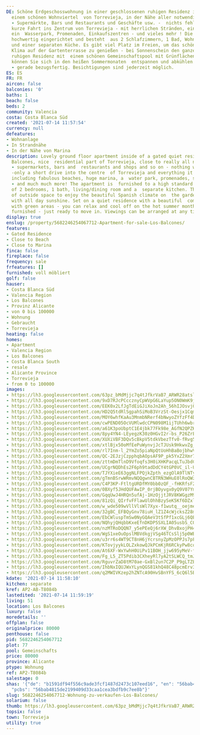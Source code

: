 ```yaml
---
DE: Schöne Erdgeschosswohnung in einer geschlossenen ruhigen Residenz in Los Balcones,
  einem schönen Wohnviertel  von Torrevieja, in der Nähe aller notwendigen Einrichtungen
  - Supermärkte, Bars und Restaurants und Geschäfte usw. -  nichts fehlt - nur eine
  kurze Fahrt ins Zentrum von Torrevieja - mit herrlichen Stränden, ein grosser Jachthafen,
  ein  Wasserpark, Promenaden, Einkaufszentren - und vieles mehr ! Die Wohnung ist
  hochwertig eingerichtet und besteht  aus 2 Schlafzimmern, 1 Bad, Wohn-/Esszimmer
  und einer separaten Küche. Es gibt viel Platz im Freien, um das schöne  spanische
  Klima auf der Gartenterrasse zu genießen - bei Sonnenschein den ganzen Tag. In einer
  ruhigen Residenz mit  einem schönen Gemeinschaftspool mit Grünflächen gelegen -
  können Sie sich in den heißen Sommermonaten  entspannen und abkühlen. Komplett möbliert
  - gerade bezugsfertig. Besichtigungen sind jederzeit möglich.
ES: ES
FR: FR
aircon: false
balconies: '0'
baths: 1
beach: false
beds: 2
community: Valencia
costa: Costa Blanca Süd
created: '2021-07-14 11:57:54'
currency: null
defeatures:
- Wohnanlage
- In Strandnähe
- In der Nähe von Marina
description: Lovely ground floor apartment inside of a gated quiet residence in Los
  Balcones, nice  residential part of Torrevieja, close to really all needed amenities
  - supermarkets, bars and  restaurants and shops and so on - nothing will be missed
  -only a short drive into the centre  of Torrevieja and everything it has to offer
  including fabulous beaches, huge marina, a  water park, promenades, shopping malls
  - and much much more! The apartment is  furnished to a high standard and consists
  of 2 bedrooms, 1 bath, living/dining room and a  separate kitchen. There is plenty
  of outside space to enjoy the beautiful Spanish climate on  the garden terrace -
  with all day sunshine. Set on a quiet residence with a beautiful  communal pool
  with green areas - you can relax and cool off on the hot summer months.  Comes fully
  furnished - just ready to move in. Viewings can be arranged at any time.
display: true
enslug: /property/5682246254067712-Apartment-for-sale-Los-Balcones/
features:
- Gated Residence
- Close to Beach
- Close to Marina
finca: false
fireplace: false
frequency: sale
frfeatures: []
furnished: voll möbliert
golf: false
hauser:
- Costa Blanca Süd
- Valencia Region
- Los Balcones
- Provinz Alicante
- von 0 bis 100000
- Wohnung
- Gebraucht
- Torrevieja
heating: false
homes:
- Apartment
- Valencia Region
- Los Balcones
- Costa Blanca South
- resale
- Alicante Province
- Torrevieja
- from 0 to 100000
images:
- https://lh3.googleusercontent.com/63pz_bMdMjjc7q4tJfkrVaB7_ARWR28atslxTQjVUz_Kg7BQnP3tog4gDkmH707f0HqBzR60zj_2IadCWc60EIHB9y5jDaZMHg=w640-rj-e30-l100
- https://lh3.googleusercontent.com/9xD7RJcPCccznyCpWVpG6LaYup5ON0WmK9j9RfkCOhPJC9bQtKeCzb108Fl0fb-UloRmFdLbe1E6u5KemJcK8o968jEW2GnG=w640-rj-e30-l100
- https://lh3.googleusercontent.com/EEK0x2LfJgTdEiGJiXoJn2Ah_56hIJOsvjGhu9o8WxpeOszes0cdrZdSs1bWqRW-g03orIeMmMX73Ir5AK2Y4NxPrEWMnvM=w640-rj-e30-l100
- https://lh3.googleusercontent.com/HD2Q5tdRlSgpahSiMoB3VrzSt-Oesjx1CqmxgmbRDKQ0hlxVMSTM39F6c88wg9_uk75g4gEZvllgr-G4VM342YP67ZuO7U4cYw=w640-rj-e30-l100
- https://lh3.googleusercontent.com/MOY6whfKaAu3MnmbNRerf4bNwyoZYfzFf4DJOymf5VBSUPltRCxXxoIRwujuOIS7NI-cPj0-JLSVEBAqwqm4iejhQ8nbenkfPQ=w640-rj-e30-l100
- https://lh3.googleusercontent.com/cwPEND05OcVUMlwdcCPN098M1ijTUhh6wbrgkZh4HIwuz5efS_5VPB7EXW--mS40AYBjlETgu-jE42hBeBjkp_QQbnXjCHScMQ=w640-rj-e30-l100
- https://lh3.googleusercontent.com/a61K3poUbptC1E4jbk77Fk98e_AGfN2QPZKLuwc3SmjV17n4jIXr2RZgHwzZzEexdquRWfpRUT8UXMxGS30wSZIw_7CZ0vj0ug=w640-rj-e30-l100
- https://lh3.googleusercontent.com/8py4YN4-LEyegzK30z0HGvI2r-bs_P26ZrEsYKFv8gheo1xt6kvzdAAzGa27SMxr-d5_hhXOddx5c_tEWLdFdAWhzTBiSFfQzQ=w640-rj-e30-l100
- https://lh3.googleusercontent.com/XUXiVBF3DQv5cBkpV5tdkVbezTfv0-fRvg57He5vs2FX9yT3It1yMccsaaJ61h_9MZUl8ZY2nYXREhiW-ZPqllYdg-jLSZcNtsw=w640-rj-e30-l100
- https://lh3.googleusercontent.com/xtlBjx50oMfEePuWynvjJcTJUsk9HkwvZg_YzpxVVsMVh4jpHZHa5_mn1SnRUQdrrv2aSQ1Su9A76Ti2-xjGWa3FK1OYkAMokD4=w640-rj-e30-l100
- https://lh3.googleusercontent.com/rl7Inm-l_2YmZo5piaNpQtUoHhBaBojbhwVDae97BXXXa5KLC5irvIKGk6a5ThGUgDCFJhpfNNHYhUtbqLkM3ffGR4ZVZUlhdQ=w640-rj-e30-l100
- https://lh3.googleusercontent.com/QC-2EJzjCzpphqbAOpsAF9P_pk5YxZ2Xmr7Vv0qgHfoAzKxF-w0RX_lTiiEJs5Un6RwgCEeZBtJxSzLt_o6zN2-wbxSrmelW=w640-rj-e30-l100
- https://lh3.googleusercontent.com/zttmDmTlnD9Vfoqfs3H0iXHKPacqLTuJbdCNwNrSlRReJ2UKOd_Pz4igpfv-s2MC2jxP3CkC7dO4kY9pyTyfCSOnsPm_JMlr7Q=w640-rj-e30-l100
- https://lh3.googleusercontent.com/UCgrNQDhEs2F6ph9tadDdCY4tGP0VC_il-Ub6HOug6n5sLxQmR9NMwkohonyNWVaK0OFEcRneVAggCO9AzSz9KPUsuTi3KXlNGc=w640-rj-e30-l100
- https://lh3.googleusercontent.com/TJYXieE63ggNLFPQjkZpth_ezgOlA9TlNTywW9HPky1ytGd5Kt3LvQ0H7N3uXIiFyhgMVh0jHU1vfjIdDsqr7Afb_ckEoolv9A=w640-rj-e30-l100
- https://lh3.googleusercontent.com/gTmnBSrwWRmvNQQgwnCBTRN3WHuE0lRoQWzN7Iysl9GreCfQZI_E8mI8U1QlVt7WPF5h8o0m2Dk-nSvvuWuK9BOvlwU9ZMlmyg=w640-rj-e30-l100
- https://lh3.googleusercontent.com/C4P3KP-FtltgURDfMY0bb0zQF_-fHKRfsF2EcTc5Cbwbd1WhRCezdNaMAM0YAtP9_Ta9XD9mOBuFv-Mq9IWzTH9COQyOTXTBfg=w640-rj-e30-l100
- https://lh3.googleusercontent.com/0BXyf5JHdQUFAwIP_0rjBOyvgx0yQ9V07Ym8AohE4BLAQTd0GKnkXMnj0b-a4ZctiT6zkjdUaBMmPq3IQBCz8m1IOhXFh3oAhA=w640-rj-e30-l100
- https://lh3.googleusercontent.com/GqqUwJ4HRQn5ufAj-1HzOjjtJRV8KWGgzM9AowE-tzvK9Ak6gfi13j9UqJiXAThtgzfOEpsD-zQ0aYj63BziJdbKHDc-G5h4iQ=w640-rj-e30-l100
- https://lh3.googleusercontent.com/81zQi_QIrfvFFlawUlOhhBzySeK5Kf6DZxlLNkDoRjWyAhd6q98kWqGb7etHIqDgjkxQQ4ZbPot3bT9GsMOXTKBPQ6oLcQjFqw=w640-rj-e30-l100
- https://lh3.googleusercontent.com/w_wde509wVllVlsWl7Xyx-f1wutq__oejmeboZgVVhm2zBsahei7PwHRaTrTiJjPCeS9zGI-k4MgDcq6r9b0laWVkdLGwj6i8FY=w640-rj-e30-l100
- https://lh3.googleusercontent.com/32gBC_EFBQyGnv78iuH_lZ1Z4cWjcksZ28mgNqHCGGxpgdEth1f66Rak_8GlVM44Gs9dySgNdHE7NoURYheQQ_tPbx38RRlRlA=w640-rj-e30-l100
- https://lh3.googleusercontent.com/EbCWluspTmSw0NyGQAeV3tSfPf1xcGLj6QEkJYy8qt3NSpIPY-Z55q0i7Wz8e1waehCqHe75tMZZI8xhOKDYG0GhcsW2msnRmg=w640-rj-e30-l100
- https://lh3.googleusercontent.com/NQhyjQHqbbKxeEfnDKDP5SXLIA05usbS_CQgC41XwK-RHYiMn6LGD5OSe6aaQCE9pGVEdTaZWr6538K1y_pw_0_YTmqtxuN9=w640-rj-e30-l100
- https://lh3.googleusercontent.com/nzMTRoDQQN7_y5ePEeQj6rXW_DhvBxojPH4klxn_3lkAm5Qv5ArTdYrGwkxN-lJfnSYWlEM-WXfzbQaEBrgzG2C8Fo_klfns=w640-rj-e30-l100
- https://lh3.googleusercontent.com/WgS1xeOuOpslMBVdkgjVSg46TCsSlj5p0WBX9djuQQxm3an1MZKFIsNH0PbCL3mPAecHHmkH1U9d2O1Uou3hIDGPkxRe5-TbzCk=w640-rj-e30-l100
- https://lh3.googleusercontent.com/u3rr6s4WT9CT8nH6jYcrsnyZpMzOPPJs7pF51oQC1N8blB7tp9A3Lle4_Yh8Nn9dwGhJ0d3yG7317cZOCZp7u37Ur-NaI11bBTQ=w640-rj-e30-l100
- https://lh3.googleusercontent.com/KTovjyykLOLZxkowQJkPCmKjR6RCkyPw8cqz3VwxNAFlj0sChU2h63RKwFriU7lR6apzqxISlCm_8DKhsFarmLCXfad8IgfTqA=w640-rj-e30-l100
- https://lh3.googleusercontent.com/At6XF-WxYwhH0UiPv11BOH_jjw695yMeV-fOkIaXjn8Do2C5doSFLPRCPsx1fOt-Nlt8gaHW0c0F4cOObXaSEIMj3v11Sl6WXw=w640-rj-e30-l100
- https://lh3.googleusercontent.com/Fg_L5_ZT5Pdib3CXheyRl7yA2tSLWCQ_tmJReQZfuAMfLq3AoojowAtEgA5httzAAU0QufKDe9SVGuWxdcOFyBdjHfFNdmeycw=w640-rj-e30-l100
- https://lh3.googleusercontent.com/RguvrZaD8tM70ae-GxBl2un7C2P_P9gLTZELfXNWtfMI6ah7XvzOkigufsCiNFAhmQjwfrC58Z8xUnCZmoFNW5xYJhaYLiffCA=w640-rj-e30-l100
- https://lh3.googleusercontent.com/IhbNxIQUJWxYLynQGS81khQ48C48pcmErv3jFrImIeX6ZWdCGxFEufHtPhRu0dymCllVAwaefMxvRRmto9CfTkAkdwsEbTp_aA=w640-rj-e30-l100
- https://lh3.googleusercontent.com/q2MWIVKzep2hZNTcA90HvSBnYFS_6cQ6l5B8g30q_0jD_yXE6yQSix6BubBrciNibY7swYulrToMJO0nOqOL_FkiT_-VXhAH7g=w640-rj-e30-l100
kdate: '2021-07-14 11:58:10'
kitchen: separate
kref: AP2-AB-T8084b
lastedited: '2021-07-14 11:59:19'
living: 51
location: Los Balcones
luxury: false
moredetails: ''
offplan: false
originalprice: 80000
penthouse: false
pid: 5682246254067712
plot: 77
pool: Gemeinschafts
price: 80000
province: Alicante
ptype: Wohnung
ref: AP2-T8084b
salestage: 0
shas: '{"de": "b1591df94f556c9ade3fcf1487d2473c107eed16", "en": "56bab4815de2199409d33caa1cea3bdfb9c7ee8b",
  "pcbs": "56bab4815de2199409d33caa1cea3bdfb9c7ee8b"}'
slug: 5682246254067712-Wohnung-zu-verkaufen-Los-Balcones/
solarium: false
thumb: https://lh3.googleusercontent.com/63pz_bMdMjjc7q4tJfkrVaB7_ARWR28atslxTQjVUz_Kg7BQnP3tog4gDkmH707f0HqBzR60zj_2IadCWc60EIHB9y5jDaZMHg=w400-h240-n-rj-e30-l100
topsix: false
town: Torrevieja
utility: true
---
```

